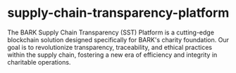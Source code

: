 # supply-chain-transparency-platform
The BARK Supply Chain Transparency (SST) Platform is a cutting-edge blockchain solution designed specifically for BARK's charity foundation. Our goal is to revolutionize transparency, traceability, and ethical practices within the supply chain, fostering a new era of efficiency and integrity in charitable operations.
